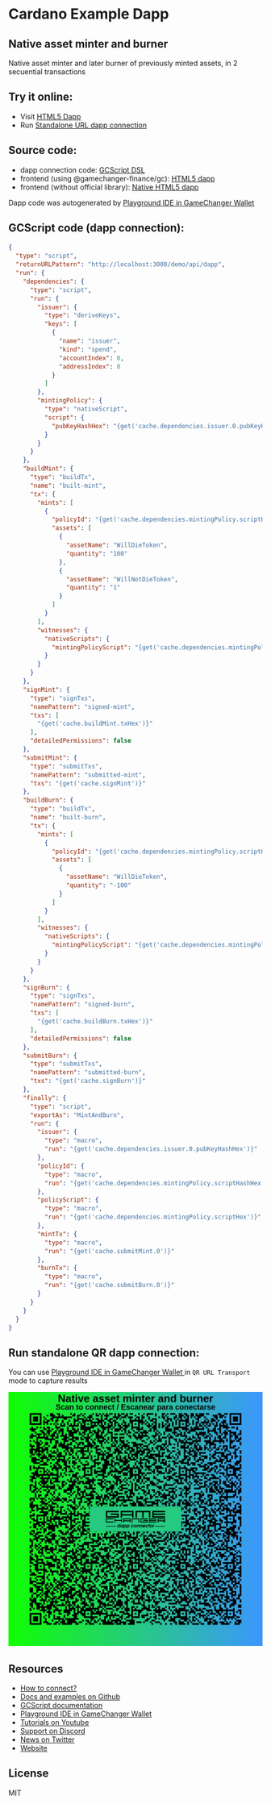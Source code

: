 
# Cardano Example Dapp

## **Native asset minter and burner**

Native asset minter and later burner of previously minted assets, in 2 secuential transactions


## Try it online: 

-  Visit [HTML5 Dapp](https://gamechangerfinance.github.io/gamechanger.wallet/examples/Native%20asset%20minter%20and%20burner.html)
-  Run [Standalone URL dapp connection](https://beta-wallet.gamechanger.finance/api/2/run/1-H4sIAAAAAAAAA81UTW_bMAz9L7p0A1zbw26-ddihRbciWDPsMPSgWGwiVJY8id4cBP7vI_0V56NLMwzofLFFUo-PT8_aCFyXIDIRcq9LFJHwgJW3X798mklE8JZyK8QySxLjcmlWLmD2Pk3TREHhElnqRMmy5I0V1W6EghKsAptrCLw-wO_KdAgV-EmBAq9_wi2sAxU98Sv7vhFWFpzsqymhrWI07kFLmeeusnhDDWuRpRRQykMIQ6B5aCJRaIvaLmfO6Hw96WglUsf7gVjPkPJltSAe1zKsrhlFbJaAby5yma8gno4Xd7TiNN7ZcfG2EQ09kVhU2qjP1H7StY3Na2rYz8YBvGSSFMOaS3nRzV-2pG_Un1jszBd3Y0yokCghQI_Xft51jb9pYz5qmLsnsFT1o5KEg6SQeJemookOq-8cPrNBkNIPkfil0ZL83clP9Q3DWCPRXvdz55rKG_TS7qnLoXkdenW3FuY4qK3KrMZO5_GoYqz7JjSPApTagJqBL-iwtbO08VGaANy-WhQa9wm0waMU2gzusdghMQzUjtjb50Pl7Wn7LLjqf7HPZeufVzLEnl4nDDHqdtwQDHauIfYJvMAQUxYHhmC83hCP2kpj1seuVahL5_GKAdhBV7YzzvP3bSFz74b8X11x0cRe58KeMN2IfT9eyv8Af8Tm7Lx-Eer2J4_T8bf09qzdrYvSwabNbxFoaXN0BwAA)

## Source code:

- dapp connection code: [GCScript DSL](Native%20asset%20minter%20and%20burner.gcscript)
- frontend (using @gamechanger-finance/gc): [HTML5 dapp](Native%20asset%20minter%20and%20burner.html)
- frontend (without official library): [Native HTML5 dapp](Native%20asset%20minter%20and%20burner_nolib.html)

Dapp code was autogenerated by [Playground IDE in GameChanger Wallet ](https://beta-wallet.gamechanger.finance/playground)

## GCScript code (dapp connection):
```json
{
  "type": "script",
  "returnURLPattern": "http://localhost:3000/demo/api/dapp",
  "run": {
    "dependencies": {
      "type": "script",
      "run": {
        "issuer": {
          "type": "deriveKeys",
          "keys": [
            {
              "name": "issuer",
              "kind": "spend",
              "accountIndex": 0,
              "addressIndex": 0
            }
          ]
        },
        "mintingPolicy": {
          "type": "nativeScript",
          "script": {
            "pubKeyHashHex": "{get('cache.dependencies.issuer.0.pubKeyHashHex')}"
          }
        }
      }
    },
    "buildMint": {
      "type": "buildTx",
      "name": "built-mint",
      "tx": {
        "mints": [
          {
            "policyId": "{get('cache.dependencies.mintingPolicy.scriptHashHex')}",
            "assets": [
              {
                "assetName": "WillDieToken",
                "quantity": "100"
              },
              {
                "assetName": "WillNotDieToken",
                "quantity": "1"
              }
            ]
          }
        ],
        "witnesses": {
          "nativeScripts": {
            "mintingPolicyScript": "{get('cache.dependencies.mintingPolicy.scriptHex')}"
          }
        }
      }
    },
    "signMint": {
      "type": "signTxs",
      "namePattern": "signed-mint",
      "txs": [
        "{get('cache.buildMint.txHex')}"
      ],
      "detailedPermissions": false
    },
    "submitMint": {
      "type": "submitTxs",
      "namePattern": "submitted-mint",
      "txs": "{get('cache.signMint')}"
    },
    "buildBurn": {
      "type": "buildTx",
      "name": "built-burn",
      "tx": {
        "mints": [
          {
            "policyId": "{get('cache.dependencies.mintingPolicy.scriptHashHex')}",
            "assets": [
              {
                "assetName": "WillDieToken",
                "quantity": "-100"
              }
            ]
          }
        ],
        "witnesses": {
          "nativeScripts": {
            "mintingPolicyScript": "{get('cache.dependencies.mintingPolicy.scriptHex')}"
          }
        }
      }
    },
    "signBurn": {
      "type": "signTxs",
      "namePattern": "signed-burn",
      "txs": [
        "{get('cache.buildBurn.txHex')}"
      ],
      "detailedPermissions": false
    },
    "submitBurn": {
      "type": "submitTxs",
      "namePattern": "submitted-burn",
      "txs": "{get('cache.signBurn')}"
    },
    "finally": {
      "type": "script",
      "exportAs": "MintAndBurn",
      "run": {
        "issuer": {
          "type": "macro",
          "run": "{get('cache.dependencies.issuer.0.pubKeyHashHex')}"
        },
        "policyId": {
          "type": "macro",
          "run": "{get('cache.dependencies.mintingPolicy.scriptHashHex')}"
        },
        "policyScript": {
          "type": "macro",
          "run": "{get('cache.dependencies.mintingPolicy.scriptHex')}"
        },
        "mintTx": {
          "type": "macro",
          "run": "{get('cache.submitMint.0')}"
        },
        "burnTx": {
          "type": "macro",
          "run": "{get('cache.submitBurn.0')}"
        }
      }
    }
  }
}
```

## Run standalone QR dapp connection: 

You can use [Playground IDE in GameChanger Wallet ](https://beta-wallet.gamechanger.finance/playground) in `QR URL Transport` mode to capture results

[![This GCScript/URL is too large! make it shorter uploading parts to GCFS. Unable to generate QR code](Native%20asset%20minter%20and%20burner.png)](https://gamechangerfinance.github.io/gamechanger.wallet/examples/Native%20asset%20minter%20and%20burner.png)

## Resources
- [How to connect?](https://www.npmjs.com/package/@gamechanger-finance/gc)
- [Docs and examples on Github](https://github.com/GameChangerFinance/gamechanger.wallet/)
- [GCScript documentation](https://beta-wallet.gamechanger.finance/doc/api/v2)
- [Playground IDE in GameChanger Wallet ](https://beta-wallet.gamechanger.finance/playground)
- [Tutorials on Youtube](https://www.youtube.com/@gamechanger.finance)
- [Support on Discord](https://discord.gg/vpbfyRaDKG)
- [News on Twitter](https://twitter.com/GameChangerOk)
- [Website](https://gamechanger.finance)

## License
MIT 
    
